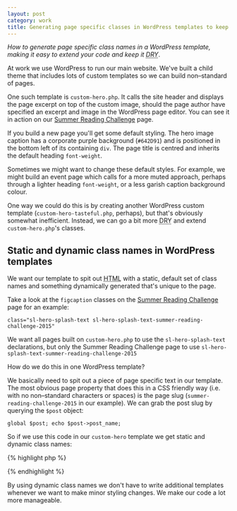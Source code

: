 ```yaml
---
layout: post
category: work
title: Generating page specific classes in WordPress templates to keep code DRY and extensible
---
```


_How to generate page specific class names in a WordPress template, making it easy to extend your code and keep it <abbr title="Do not Repeat Yourself">DRY</abbr>_.

At work we use WordPress to run our main website. We've built a child theme that includes lots of custom templates so we can build non&#8211;standard of pages.

One such template is `custom-hero.php`. It calls the site header and displays the page excerpt on top of the custom image, should the page author have specified an excerpt and image in the WordPress page editor. You can see it in action on our [Summer Reading Challenge](http://suffolklibraries.co.uk/events-activities/summer-reading-challenge-2015) page.

If you build a new page you'll get some default styling. The hero image caption has a corporate purple background (`#642D91`) and is positioned in the bottom left of its containing `div`. The page title is centred and inherits the default heading `font-weight`.

Sometimes we might want to change these default styles. For example, we might build an event page which calls for a more muted approach, perhaps through a lighter heading `font-weight`, or a less garish caption background colour.

One way we could do this is by creating another WordPress custom template (`custom-hero-tasteful.php`, perhaps), but that's obviously somewhat inefficient. Instead, we can go a bit more <abbr title="Do not Repeat Yourself">DRY</abbr> and extend `custom-hero.php`'s classes.

## Static and dynamic class names in WordPress templates

We want our template to spit out <abbr title="HyperText Markup Language">HTML</abbr> with a static, default set of class names and something dynamically generated that's unique to the page.

Take a look at the `figcaption` classes on the [Summer Reading Challenge](http://suffolklibraries.co.uk/events-activities/summer-reading-challenge-2015) page for an example:

`class="sl-hero-splash-text sl-hero-splash-text-summer-reading-challenge-2015"`

We want all pages built on `custom-hero.php` to use the `sl-hero-splash-text` declarations, but only the Summer Reading Challenge page to use `sl-hero-splash-text-summer-reading-challenge-2015`

How do we do this in one WordPress template?

We basically need to spit out a piece of page specific text in our template. The most obvious page property that does this in a CSS friendly way (i.e. with no non&#8211;standard characters or spaces) is the page slug (`summer-reading-challenge-2015` in our example). We can grab the post slug by querying the `$post` object:

`global $post; echo $post->post_name;`

So if we use this code in our `custom-hero` template we get static and dynamic class names:

{% highlight php %}

<figcaption class="sl-hero-splash-text sl-hero-splash-text-<?php global $post; echo $post->post_name; ?>"><?php the_excerpt(); ?></figcaption>

{% endhighlight %}

By using dynamic class names we don't have to write additional templates whenever we want to make minor styling changes. We make our code a lot more manageable.
